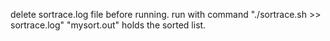 delete sortrace.log file before running.
run with command "./sortrace.sh >> sortrace.log"
"mysort.out" holds the sorted list.
